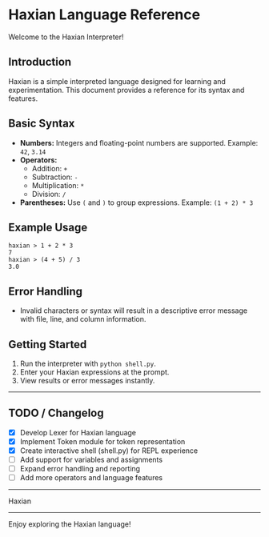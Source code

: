# Haxian Language Reference

Welcome to the Haxian Interpreter!

## Introduction
Haxian is a simple interpreted language designed for learning and experimentation. This document provides a reference for its syntax and features.

## Basic Syntax
- **Numbers:** Integers and floating-point numbers are supported. Example: `42`, `3.14`
- **Operators:**
  - Addition: `+`
  - Subtraction: `-`
  - Multiplication: `*`
  - Division: `/`
- **Parentheses:** Use `(` and `)` to group expressions. Example: `(1 + 2) * 3`

## Example Usage
```
haxian > 1 + 2 * 3
7
haxian > (4 + 5) / 3
3.0
```

## Error Handling
- Invalid characters or syntax will result in a descriptive error message with file, line, and column information.

## Getting Started
1. Run the interpreter with `python shell.py`.
2. Enter your Haxian expressions at the prompt.
3. View results or error messages instantly.

---

## TODO / Changelog
- [X] Develop Lexer for Haxian language
- [X] Implement Token module for token representation
- [X] Create interactive shell (shell.py) for REPL experience
- [ ] Add support for variables and assignments
- [ ] Expand error handling and reporting
- [ ] Add more operators and language features

---

Haxian

---

Enjoy exploring the Haxian language!
